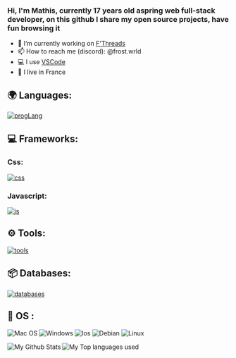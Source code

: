 ### Hi, I'm Mathis, currently 17 years old aspring web full-stack developer, on this github I share my open source projects, have fun browsing it 

- 🔭 I’m currently working on [F'Threads](https://github.com/mathisdev7/Fthreads)
- 📫 How to reach me (discord): @frost.wrld
- 💻 I use [VSCode](https://code.visualstudio.com/)
- 🥖 I live in France


## 🌍 Languages:
[![progLang](https://skillicons.dev/icons?i=ts,js,html,css,py&theme=dark)](https://github.com/mathisdev7)

  
## 💻 Frameworks:

  ### Css:
  [![css](https://skillicons.dev/icons?i=tailwind&theme=dark)](https://github.com/mathisdev7)
  
  ### Javascript:
  [![js](https://skillicons.dev/icons?i=nextjs&theme=dark)](https://github.com/mathisdev7)

## ⚙️ Tools:

  [![tools](https://skillicons.dev/icons?i=git,vscode,figma,vercel,prisma,postman,pnpm,jest&theme=dark)](https://github.com/mathisdev7)
  
  
  
## 📦 Databases:
 [![databases](https://skillicons.dev/icons?i=postgres,mysql,sqlite,mongodb&theme=dark)](https://github.com/mathisdev7)

## 🔧 OS :
 ![Mac OS](https://img.shields.io/badge/mac%20os-000000?style=for-the-badge&logo=macos&logoColor=F0F0F0)
 ![Windows](https://img.shields.io/badge/Windows-0078D6?style=for-the-badge&logo=windows&logoColor=white)
 ![Ios](https://img.shields.io/badge/iOS-000000?style=for-the-badge&logo=ios&logoColor=white)
 ![Debian](https://img.shields.io/badge/Debian-A81D33?style=for-the-badge&logo=debian&logoColor=white)
 ![Linux](https://img.shields.io/badge/Linux-000?style=for-the-badge&logo=debian&logoColor=FFFF00)


<img align="left" alt="My Github Stats" src="https://github-readme-stats.vercel.app/api?username=mathisdev7&show_icons=true&hide_border=true&theme=discord_old_blurple" />
<img align="left" alt="My Top languages used" src="https://github-readme-stats.vercel.app/api/top-langs/?username=mathisdev7&theme=discord_old_blurple" />
